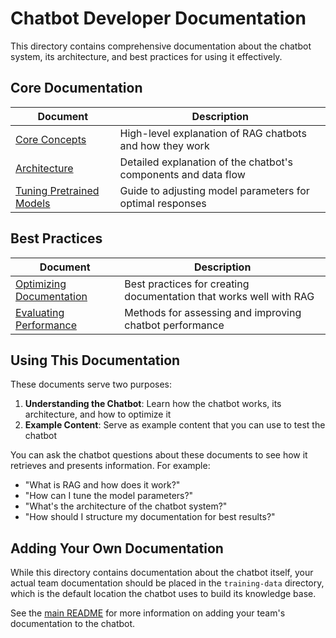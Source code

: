 # Chatbot Developer Documentation

This directory contains comprehensive documentation about the chatbot system, its architecture, and best practices for using it effectively.

## Core Documentation

| Document | Description |
|----------|-------------|
| [Core Concepts](core-concepts.md) | High-level explanation of RAG chatbots and how they work |
| [Architecture](architecture.md) | Detailed explanation of the chatbot's components and data flow |
| [Tuning Pretrained Models](tuning-pretrained-models.md) | Guide to adjusting model parameters for optimal responses |

## Best Practices

| Document | Description |
|----------|-------------|
| [Optimizing Documentation](optimizing-documentation.md) | Best practices for creating documentation that works well with RAG |
| [Evaluating Performance](evaluating-performance.md) | Methods for assessing and improving chatbot performance |

## Using This Documentation

These documents serve two purposes:

1. **Understanding the Chatbot**: Learn how the chatbot works, its architecture, and how to optimize it
2. **Example Content**: Serve as example content that you can use to test the chatbot

You can ask the chatbot questions about these documents to see how it retrieves and presents information. For example:
- "What is RAG and how does it work?"
- "How can I tune the model parameters?"
- "What's the architecture of the chatbot system?"
- "How should I structure my documentation for best results?"

## Adding Your Own Documentation

While this directory contains documentation about the chatbot itself, your actual team documentation should be placed in the `training-data` directory, which is the default location the chatbot uses to build its knowledge base.

See the [main README](../README.md) for more information on adding your team's documentation to the chatbot.

